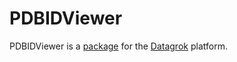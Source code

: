 # PDBIDViewer

PDBIDViewer is a [package](https://datagrok.ai/help/develop/develop#packages) for the [Datagrok](https://datagrok.ai) platform.